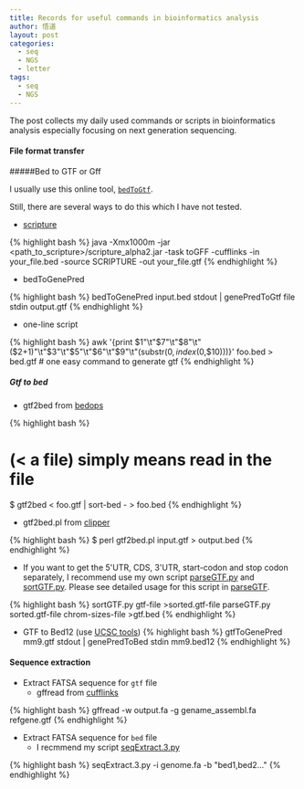 ```yaml
---
title: Records for useful commands in bioinformatics analysis
author: 悟道
layout: post
categories:
  - seq
  - NGS
  - letter
tags:
  - seq
  - NGS
---
```


The post collects my daily used commands or scripts in bioinformatics analysis especially focusing on next generation sequencing.


#### File format transfer
#####Bed to GTF or Gff

I usually use this online tool, [`bedToGtf`](http://genepattern.broadinstitute.org/gp/pages/index.jsf).

Still, there are several ways to do this which I have not tested.

* [scripture](http://www.broadinstitute.org/software/scripture/)

{% highlight bash %}
java -Xmx1000m -jar <path_to_scripture>/scripture_alpha2.jar -task toGFF -cufflinks -in your_file.bed -source SCRIPTURE -out your_file.gtf
{% endhighlight %}

* bedToGenePred

{% highlight bash %}
bedToGenePred input.bed stdout | genePredToGtf file stdin output.gtf
{% endhighlight %}

* one-line script

{% highlight bash %}
awk '{print $1"\t"$7"\t"$8"\t"($2+1)"\t"$3"\t"$5"\t"$6"\t"$9"\t"(substr($0, index($0,$10)))}' foo.bed > bed.gtf # one easy command to generate gtf
{% endhighlight %}


##### Gtf to bed

* gtf2bed from [bedops](https://bedops.readthedocs.org/en/latest/content/reference/file-management/conversion/gtf2bed.html)

{% highlight bash %}
# (< a file) simply means read in the file
$ gtf2bed < foo.gtf | sort-bed - > foo.bed 
{% endhighlight %}

* gtf2bed.pl from [clipper](http://code.google.com/p/ea-utils/source/browse/trunk/clipper/gtf2bed)

{% highlight bash %}
 $ perl gtf2bed.pl input.gtf > output.bed 
{% endhighlight %}

* If you want to get the 5'UTR, CDS, 3'UTR, start-codon and stop codon separately, I recommend use my own script [parseGTF.py](https://github.com/Tong-Chen/NGS/blob/master/parseGTF.py) and [sortGTF.py](https://github.com/Tong-Chen/NGS/blob/master/sortGTF.py). Please see detailed usage for this script in [parseGTF](http://tianxia-world.tk/2013/03/parsegtf-py/).

{% highlight bash %}
sortGTF.py gtf-file >sorted.gtf-file
parseGTF.py sorted.gtf-file chrom-sizes-file >gtf.bed
{% endhighlight %}

* GTF to Bed12 (use [UCSC tools](http://hgdownload.cse.ucsc.edu/admin/exe/linux.x86_64/))
{% highlight bash %}
gtfToGenePred mm9.gtf stdout | genePredToBed stdin mm9.bed12
{% endhighlight %}

#### Sequence extraction
* Extract FATSA sequence for `gtf` file
    * gffread from [cufflinks](http://cufflinks.cbcb.umd.edu/gff.html)  

{% highlight bash %}
gffread -w output.fa -g gename_assembl.fa refgene.gtf
{% endhighlight %}

* Extract FATSA sequence for `bed` file
    * I recmmend my script [seqExtract.3.py](https://github.com/Tong-Chen/NGS/blob/master/seqExtract.3.py) 

{% highlight bash %}
seqExtract.3.py -i genome.fa -b "bed1,bed2..."
{% endhighlight %}
 	
